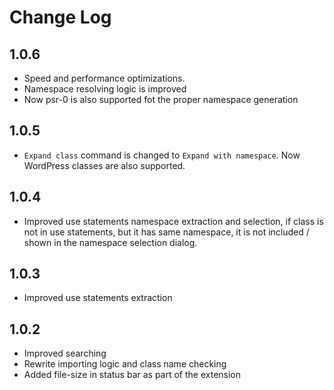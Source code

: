 # Change Log

## 1.0.6
- Speed and performance optimizations.
- Namespace resolving logic is improved
- Now psr-0 is also supported fot the proper namespace generation
  
## 1.0.5
- `Expand class` command is changed to `Expand with namespace`. Now WordPress classes are also supported.
  
## 1.0.4
- Improved use statements namespace extraction and selection, if class is not in use statements, but it has same namespace, it is not included / shown in the namespace selection dialog.
  
## 1.0.3
- Improved use statements extraction
  
## 1.0.2
- Improved searching
- Rewrite importing logic and class name checking
- Added file-size in status bar as part of the extension



